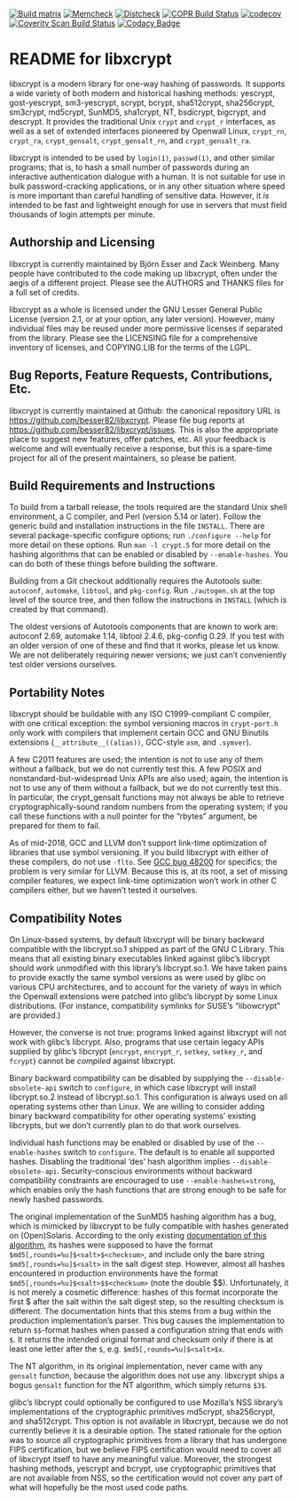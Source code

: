 [![Build matrix](https://github.com/besser82/libxcrypt/actions/workflows/config-matrix.yml/badge.svg)](https://github.com/besser82/libxcrypt/actions/workflows/config-matrix.yml)
[![Memcheck](https://github.com/besser82/libxcrypt/actions/workflows/memcheck.yml/badge.svg)](https://github.com/besser82/libxcrypt/actions/workflows/memcheck.yml)
[![Distcheck](https://github.com/besser82/libxcrypt/actions/workflows/distcheck.yml/badge.svg)](https://github.com/besser82/libxcrypt/actions/workflows/distcheck.yml)
[![COPR Build Status](https://copr.fedorainfracloud.org/coprs/besser82/libxcrypt_CI/package/libxcrypt/status_image/last_build.png)](https://copr.fedorainfracloud.org/coprs/besser82/libxcrypt_CI)
[![codecov](https://codecov.io/gh/besser82/libxcrypt/branch/develop/graph/badge.svg)](https://codecov.io/gh/besser82/libxcrypt)
[![Coverity Scan Build Status](https://scan.coverity.com/projects/17073/badge.svg)](https://scan.coverity.com/projects/besser82-libxcrypt)
[![Codacy Badge](https://api.codacy.com/project/badge/Grade/1ebaa2314aca4bab92e14130906d5096)](https://www.codacy.com/manual/besser82/libxcrypt?utm_source=github.com&amp;utm_medium=referral&amp;utm_content=besser82/libxcrypt&amp;utm_campaign=Badge_Grade)

README for libxcrypt
====================

libxcrypt is a modern library for one-way hashing of passwords.  It
supports a wide variety of both modern and historical hashing methods:
yescrypt, gost-yescrypt, sm3-yescrypt, scrypt, bcrypt, sha512crypt,
sha256crypt, sm3crypt, md5crypt, SunMD5, sha1crypt, NT, bsdicrypt,
bigcrypt, and descrypt.
It provides the traditional Unix `crypt` and `crypt_r` interfaces, as
well as a set of extended interfaces pioneered by Openwall Linux,
`crypt_rn`, `crypt_ra`, `crypt_gensalt`, `crypt_gensalt_rn`, and
`crypt_gensalt_ra`.

libxcrypt is intended to be used by `login(1)`, `passwd(1)`, and other
similar programs; that is, to hash a small number of passwords during
an interactive authentication dialogue with a human.  It is not
suitable for use in bulk password-cracking applications, or in any
other situation where speed is more important than careful handling of
sensitive data.  However, it *is* intended to be fast and lightweight
enough for use in servers that must field thousands of login attempts
per minute.

Authorship and Licensing
------------------------

libxcrypt is currently maintained by Björn Esser and Zack Weinberg.
Many people have contributed to the code making up libxcrypt, often
under the aegis of a different project.  Please see the AUTHORS and
THANKS files for a full set of credits.

libxcrypt as a whole is licensed under the GNU Lesser General Public
License (version 2.1, or at your option, any later version).  However,
many individual files may be reused under more permissive licenses if
separated from the library.  Please see the LICENSING file for a
comprehensive inventory of licenses, and COPYING.LIB for the terms of
the LGPL.

Bug Reports, Feature Requests, Contributions, Etc.
--------------------------------------------------

libxcrypt is currently maintained at Github: the canonical repository
URL is <https://github.com/besser82/libxcrypt>.  Please file bug
reports at <https://github.com/besser82/libxcrypt/issues>.  This is
also the appropriate place to suggest new features, offer patches,
etc.  All your feedback is welcome and will eventually receive a
response, but this is a spare-time project for all of the present
maintainers, so please be patient.

Build Requirements and Instructions
-----------------------------------

To build from a tarball release, the tools required are the standard
Unix shell environment, a C compiler, and Perl (version 5.14 or
later).  Follow the generic build and installation instructions in the
file `INSTALL`.  There are several package-specific configure options;
run `./configure --help` for more detail on these options.
Run `man -l crypt.5` for more detail on the hashing algorithms that
can be enabled or disabled by `--enable-hashes`.  You can do both of
these things before building the software.

Building from a Git checkout additionally requires the Autotools
suite: `autoconf`, `automake`, `libtool`, and `pkg-config`.
Run `./autogen.sh` at the top level of the source tree, and then
follow the instructions in `INSTALL` (which is created by that command).

The oldest versions of Autotools components that are known to work
are: autoconf 2.69, automake 1.14, libtool 2.4.6, pkg-config 0.29.
If you test with an older version of one of these and find that it
works, please let us know.  We are not deliberately requiring newer
versions; we just can’t conveniently test older versions ourselves.

Portability Notes
-----------------

libxcrypt should be buildable with any ISO C1999-compliant C compiler,
with one critical exception: the symbol versioning macros in
`crypt-port.h` only work with compilers that implement certain GCC and
GNU Binutils extensions (`__attribute__((alias))`, GCC-style `asm`,
and `.symver`).

A few C2011 features are used; the intention is not to use any of them
without a fallback, but we do not currently test this.  A few POSIX
and nonstandard-but-widespread Unix APIs are also used; again, the
intention is not to use any of them without a fallback, but we do not
currently test this.  In particular, the crypt_gensalt functions may
not always be able to retrieve cryptographically-sound random numbers
from the operating system; if you call these functions with a null
pointer for the “rbytes” argument, be prepared for them to fail.

As of mid-2018, GCC and LLVM don’t support link-time optimization of
libraries that use symbol versioning.  If you build libxcrypt with
either of these compilers, do not use `-flto`.  See [GCC bug 48200][1]
for specifics; the problem is very similar for LLVM.  Because this is,
at its root, a set of missing compiler features, we expect link-time
optimization won’t work in other C compilers either, but we haven’t
tested it ourselves.

[1]: https://gcc.gnu.org/bugzilla/show_bug.cgi?id=48200

Compatibility Notes
-------------------

On Linux-based systems, by default libxcrypt will be binary backward
compatible with the libcrypt.so.1 shipped as part of the GNU C
Library.  This means that all existing binary executables linked
against glibc’s libcrypt should work unmodified with this library’s
libcrypt.so.1.  We have taken pains to provide exactly the same symbol
versions as were used by glibc on various CPU architectures, and to
account for the variety of ways in which the Openwall extensions were
patched into glibc’s libcrypt by some Linux distributions.  (For
instance, compatibility symlinks for SUSE’s “libowcrypt” are provided.)

However, the converse is not true: programs linked against libxcrypt
will not work with glibc’s libcrypt.  Also, programs that use certain
legacy APIs supplied by glibc’s libcrypt (`encrypt`, `encrypt_r`,
`setkey`, `setkey_r`, and `fcrypt`) cannot be *compiled* against
libxcrypt.

Binary backward compatibility can be disabled by supplying the
`--disable-obsolete-api` switch to `configure`, in which case libxcrypt
will install libcrypt.so.2 instead of libcrypt.so.1.  This
configuration is always used on all operating systems other than
Linux.  We are willing to consider adding binary backward
compatibility for other operating systems’ existing libcrypts, but we
don’t currently plan to do that work ourselves.

Individual hash functions may be enabled or disabled by use of the
`--enable-hashes` switch to `configure`.  The default is to enable all
supported hashes.  Disabling the traditional ‘des’ hash algorithm
implies `--disable-obsolete-api`.  Security-conscious environments
without backward compatibility constraints are encouraged to use
`--enable-hashes=strong`, which enables only the hash functions that
are strong enough to be safe for newly hashed passwords.

The original implementation of the SunMD5 hashing algorithm has a bug,
which is mimicked by libxcrypt to be fully compatible with hashes
generated on (Open)Solaris.  According to the only existing
[documentation of this algorithm][2], its hashes were supposed to have
the format `$md5[,rounds=%u]$<salt>$<checksum>`, and include only the
bare string `$md5[,rounds=%u]$<salt>` in the salt digest
step. However, almost all hashes encountered in production
environments have the format `$md5[,rounds=%u]$<salt>$$<checksum>`
(note the double $$).  Unfortunately, it is not merely a cosmetic
difference: hashes of this format incorporate the first $ after the
salt within the salt digest step, so the resulting checksum is
different.  The documentation hints that this stems from a bug within
the production implementation’s parser.  This bug causes the
implementation to return `$$`-format hashes when passed a
configuration string that ends with `$`.  It returns the intended
original format and checksum only if there is at least one letter
after the `$`, e.g. `$md5[,rounds=%u]$<salt>$x`.

The NT algorithm, in its original implementation, never came with any
`gensalt` function, because the algorithm does not use any.  libxcrypt
ships a bogus `gensalt` function for the NT algorithm, which simply
returns `$3$`.

glibc’s libcrypt could optionally be configured to use Mozilla’s NSS
library’s implementations of the cryptographic primitives md5crypt,
sha256crypt, and sha512crypt.  This option is not available in
libxcrypt, because we do not currently believe it is a desirable
option.  The stated rationale for the option was to source all
cryptographic primitives from a library that has undergone FIPS
certification, but we believe FIPS certification would need to cover
all of libxcrypt itself to have any meaningful value.  Moreover, the
strongest hashing methods, yescrypt and bcrypt, use cryptographic
primitives that are not available from NSS, so the certification
would not cover any part of what will hopefully be the most used code
paths.

[2]: https://dropsafe.crypticide.com/article/1389
